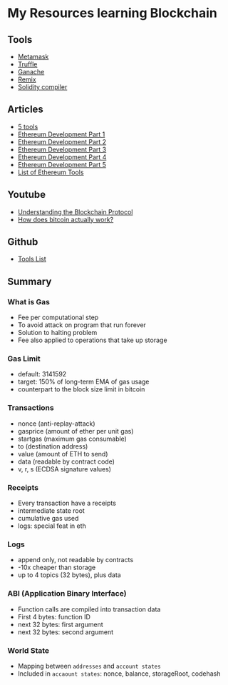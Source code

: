 # My Resources learning Blockchain


## Tools
- [Metamask](https://metamask.io/)
- [Truffle](https://www.trufflesuite.com/truffle)
- [Ganache](https://www.trufflesuite.com/ganache)
- [Remix](https://remix.ethereum.org/#optimize=false&evmVersion=null)
- [Solidity compiler](https://www.npmjs.com/package/solc)


## Articles
- [5 tools](https://kingslanduniversity.com/5-must-have-tools-for-blockchain-developers/)
- [Ethereum Development Part 1](https://medium.com/hackernoon/ethereum-development-walkthrough-part-1-smart-contracts-b3979e6e573e)
- [Ethereum Development Part 2](https://hackernoon.com/ethereum-development-walkthrough-part-2-truffle-ganache-geth-and-mist-8d6320e12269)
- [Ethereum Development Part 3](https://hackernoon.com/ethereum-development-walkthrough-part-3-security-limitations-and-considerations-d482f05278b4)
- [Ethereum Development Part 4](https://hackernoon.com/ethereum-development-walkthrough-part-4-tokens-and-ercs-68645cf2f73e)
- [Ethereum Development Part 5](https://hackernoon.com/ethereum-development-walkthrough-part-5-making-a-dapp-4c2a3bbcd5e5)
- [List of Ethereum Tools](https://media.consensys.net/an-definitive-list-of-ethereum-developer-tools-2159ce865974)


## Youtube
- [Understanding the Blockchain Protocol](https://www.youtube.com/watch?v=gjwr-7PgpN8)
- [How does bitcoin actually work?](https://www.youtube.com/watch?v=bBC-nXj3Ng4&vl=en)


## Github
- [Tools List](https://github.com/ConsenSys/ethereum-developer-tools-list)


## Summary


### What is Gas
- Fee per computational step
- To avoid attack on program that run forever
- Solution to halting problem
- Fee also applied to operations that take up storage


### Gas Limit
- default: 3141592
- target: 150% of long-term EMA of gas usage
- counterpart to the block size limit in bitcoin


### Transactions
- nonce (anti-replay-attack)
- gasprice (amount of ether per unit gas)
- startgas (maximum gas consumable)
- to (destination address)
- value (amount of ETH to send)
- data (readable by contract code)
- v, r, s (ECDSA signature values)


### Receipts
- Every transaction have a receipts
- intermediate state root
- cumulative gas used
- logs: special feat in eth


### Logs
- append only, not readable by contracts
- -10x cheaper than storage
- up to 4 topics (32 bytes), plus data


### ABI (Application Binary Interface)
- Function calls are compiled into transaction data
- First 4 bytes: function ID
- next 32 bytes: first argument
- next 32 bytes: second argument


### World State
- Mapping between `addresses` and `account states`
- Included in `accaount states`: nonce, balance, storageRoot, codehash
